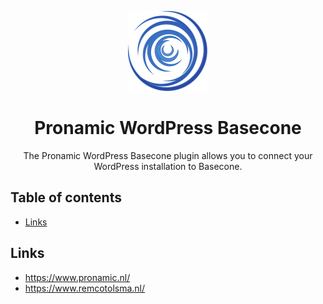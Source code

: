 <p align="center">
	<a href="https://github.com/pronamic/wp-basecone">
		<img src="logos/basecone-icon.svg" alt="Pronamic WordPress Basecone" width="128" height="128">
	</a>
</p>

<h1 align="center">Pronamic WordPress Basecone</h3>

<p align="center">
	The Pronamic WordPress Basecone plugin allows you to connect your WordPress installation to Basecone.
</p>

## Table of contents

- [Links](#links)

## Links

- https://www.pronamic.nl/
- https://www.remcotolsma.nl/
